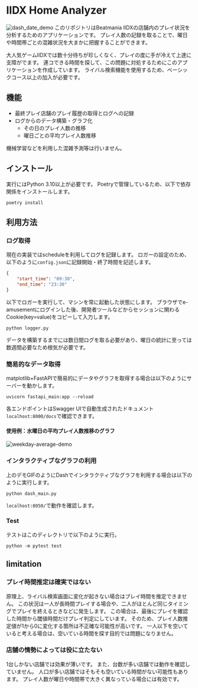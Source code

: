 # IIDX Home Analyzer
![dash_date_demo](https://user-images.githubusercontent.com/55864383/211237184-3b13625c-cc0e-403d-aab3-7bd6e2a4fd12.gif)
このリポジトリはBeatmania IIDXの店舗内のプレイ状況を分析するためのアプリケーションです。
プレイ人数の記録を取ることで、曜日や時間帯ごとの混雑状況を大まかに把握することができます。

大人気ゲームIIDXでは数十分待ちが珍しくなく、プレイの度に手が冷えて上達に支障がでます。
連コできる時間を探して、この問題に対処するためにこのアプリケーションを作成しています。
ライバル検索機能を使用するため、ベーシックコース以上の加入が必要です。

## 機能
- 最終プレイ店舗のプレイ履歴の取得とログへの記録
- ログからのデータ構築・グラフ化
    - その日のプレイ人数の推移
    - 曜日ごとの平均プレイ人数推移

機械学習などを利用した混雑予測等は行いません。

## インストール
実行にはPython 3.10以上が必要です。
Poetryで管理しているため、以下で依存関係をインストールします。
```shell
poetry install
```

## 利用方法

### ログ取得
現在の実装ではscheduleを利用してログを記録します。
ロガーの設定のため、以下のように`config.json`に記録開始・終了時間を記述します。
```json
{
    "start_time": "09:30",
    "end_time": "23:30"
}
```
以下でロガーを実行して、マシンを常に起動した状態にします。
ブラウザでe-amusementにログインした後、開発者ツールなどからセッションに関わるCookie(key=value)をコピーして入力します。
```shell
python logger.py
```
データを構築するまでには数日間ログを取る必要があり、曜日の統計に至っては数週間必要なため根気が必要です。

### 簡易的なデータ取得
matplotlib+FastAPIで簡易的にデータやグラフを取得する場合は以下のようにサーバーを動かします。
```shell
uvicorn fastapi_main:app --reload
```
各エンドポイントはSwagger UIで自動生成されたドキュメント`localhost:8000/docs`で確認できます。

#### 使用例：水曜日の平均プレイ人数推移のグラフ
![weekday-average-demo](https://user-images.githubusercontent.com/55864383/211237609-2f2f7789-8713-418c-9a2b-f9e0651341b7.png)

### インタラクティブなグラフの利用
上のデモGIFのようにDashでインタラクティブなグラフを利用する場合は以下のように実行します。
```shell
python dash_main.py
```
`localhost:8050/`で動作を確認します。

### Test
テストはこのディレクトリで以下のように実行。
```shell
python -m pytest test
```

## limitation

### プレイ時間推定は確実ではない
原理上、ライバル検索画面に変化が起きない場合はプレイ時間を推定できません。
この状況は一人が長時間プレイする場合や、二人がほとんど同じタイミングでプレイを終えるときなどに発生します。
この場合は、最後にプレイを確認した時間から閾値時間だけプレイ判定にしています。
そのため、プレイ人数推定値が1から0に変化する箇所は不正確な可能性が高いです。
一人以下を空いていると考える場合は、空いている時間を探す目的では問題になりません。

### 店舗の情勢によっては役に立たない
1台しかない店舗では効果が薄いです。
また、台数が多い店舗では動作を確認していません。
人口が多い店舗ではそもそも空いている時間がない可能性もあります。
プレイ人数が曜日や時間帯で大きく異なっている場合には有効です。
